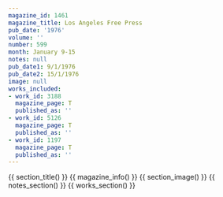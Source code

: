```yaml
---
magazine_id: 1461
magazine_title: Los Angeles Free Press
pub_date: '1976'
volume: ''
number: 599
month: January 9-15
notes: null
pub_date1: 9/1/1976
pub_date2: 15/1/1976
image: null
works_included:
- work_id: 3188
  magazine_page: T
  published_as: ''
- work_id: 5126
  magazine_page: T
  published_as: ''
- work_id: 1197
  magazine_page: T
  published_as: ''
---
```


{{ section_title() }}
{{ magazine_info() }}
{{ section_image() }}
{{ notes_section() }}
{{ works_section() }}
